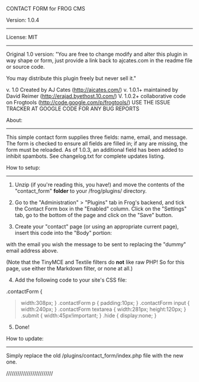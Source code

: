 CONTACT FORM for FROG CMS


Version: 1.0.4

---


License: MIT

---


Original 1.0 version: "You are free to change modify and alter this
plugin in way shape or form, just provide a link back to ajcates.com in
the readme file or source code.

You may distribute this plugin freely but never sell it."

v. 1.0 Created by AJ Cates (http://ajcates.com/)
v. 1.0.1+ maintained by David Reimer (http://erajad.byethost.10.com/)
V. 1.0.2+ collaborative code on Frogtools (http://code.google.com/p/frogtools/)
USE THE ISSUE TRACKER AT GOOGLE CODE FOR ANY BUG REPORTS


About:

---

This simple contact form supplies three fields: name, email, and message.
The form is checked to ensure all fields are filled in; if any are missing,
the form must be reloaded.
As of 1.0.3, an additional field has been added to inhibit spambots.
See changelog.txt for complete updates listing.

How to setup:

---


1. Unzip (if you're reading this, you have!) and move the contents of the
"contact\_form" **folder** to your /frog/plugins/ directory.

2. Go to the "Administration" > "Plugins" tab in Frog's backend, and tick
the Contact Form box in the "Enabled" column. Click on the "Settings" tab,
go to the bottom of the page and click on the "Save" button.

3. Create your "contact" page (or using an appropriate current page),
insert this code into the "Body" portion:

<?php makeForm('yourEmail@yourSite.com'); ?>

with the email you wish the message to be sent to replacing the "dummy"
email address above.

(Note that the TinyMCE and Textile filters do **not** like raw PHP! So for
this page, use either the Markdown filter, or none at all.)

4. Add the following code to your site's CSS file:

.contactForm {
> width:308px;
}
.contactForm p {
> padding:10px;
}
.contactForm input {
> width:240px;
}
.contactForm textarea {
> width:281px;
> height:120px;
}
.submit {
> width:45px!important;
}
.hide {
> display:none;
}

5. Done!


How to update:

---


Simply replace the old /plugins/contact\_form/index.php file with the new one.


/////////////////////////